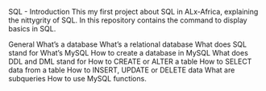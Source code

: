 SQL - Introduction
This my first project about SQL in ALx-Africa, explaining the nittygrity of SQL. In this repository contains the command to display basics in SQL.

General
What’s a database
What’s a relational database
What does SQL stand for
What’s MySQL
How to create a database in MySQL
What does DDL and DML stand for
How to CREATE or ALTER a table
How to SELECT data from a table
How to INSERT, UPDATE or DELETE data
What are subqueries
How to use MySQL functions.
